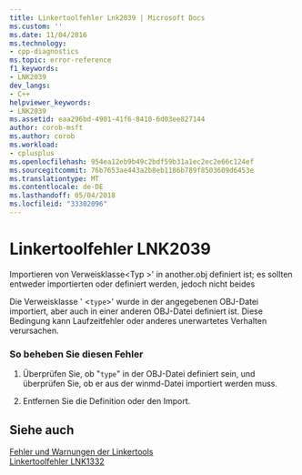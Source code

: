 ```yaml
---
title: Linkertoolfehler Lnk2039 | Microsoft Docs
ms.custom: ''
ms.date: 11/04/2016
ms.technology:
- cpp-diagnostics
ms.topic: error-reference
f1_keywords:
- LNK2039
dev_langs:
- C++
helpviewer_keywords:
- LNK2039
ms.assetid: eaa296bd-4901-41f6-8410-6d03ee827144
author: corob-msft
ms.author: corob
ms.workload:
- cplusplus
ms.openlocfilehash: 954ea12eb9b49c2bdf59b31a1ec2ec2e66c124ef
ms.sourcegitcommit: 76b7653ae443a2b8eb1186b789f8503609d6453e
ms.translationtype: MT
ms.contentlocale: de-DE
ms.lasthandoff: 05/04/2018
ms.locfileid: "33302096"
---
```

# <a name="linker-tools-error-lnk2039"></a>Linkertoolfehler LNK2039
Importieren von Verweisklasse\<Typ >' in another.obj definiert ist; es sollten entweder importierten oder definiert werden, jedoch nicht beides  
  
 Die Verweisklasse ' <`type`>' wurde in der angegebenen OBJ-Datei importiert, aber auch in einer anderen OBJ-Datei definiert ist. Diese Bedingung kann Laufzeitfehler oder anderes unerwartetes Verhalten verursachen.  
  
### <a name="to-correct-this-error"></a>So beheben Sie diesen Fehler  
  
1.  Überprüfen Sie, ob "`type`" in der OBJ-Datei definiert sein, und überprüfen Sie, ob er aus der winmd-Datei importiert werden muss.  
  
2.  Entfernen Sie die Definition oder den Import.  
  
## <a name="see-also"></a>Siehe auch  
 [Fehler und Warnungen der Linkertools](../../error-messages/tool-errors/linker-tools-errors-and-warnings.md)   
 [Linkertoolfehler LNK1332](../../error-messages/tool-errors/linker-tools-error-lnk1332.md)